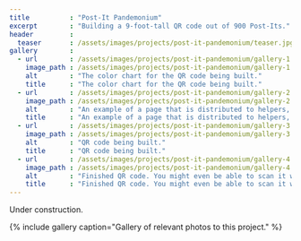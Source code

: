 ```yaml
---
title          : "Post-It Pandemonium"
excerpt        : "Building a 9-foot-tall QR code out of 900 Post-Its."
header         :
  teaser       : /assets/images/projects/post-it-pandemonium/teaser.jpg
gallery        :
  - url        : /assets/images/projects/post-it-pandemonium/gallery-1.jpg
    image_path : /assets/images/projects/post-it-pandemonium/gallery-1.jpg
    alt        : "The color chart for the QR code being built."
    title      : "The color chart for the QR code being built."
  - url        : /assets/images/projects/post-it-pandemonium/gallery-2.jpg
    image_path : /assets/images/projects/post-it-pandemonium/gallery-2.jpg
    alt        : "An example of a page that is distributed to helpers, who then place Post-Its on the other side of the page."
    title      : "An example of a page that is distributed to helpers, who then place Post-Its on the other side of the page."
  - url        : /assets/images/projects/post-it-pandemonium/gallery-3.jpg
    image_path : /assets/images/projects/post-it-pandemonium/gallery-3.jpg
    alt        : "QR code being built."
    title      : "QR code being built."
  - url        : /assets/images/projects/post-it-pandemonium/gallery-4.jpg
    image_path : /assets/images/projects/post-it-pandemonium/gallery-4.jpg
    alt        : "Finished QR code. You might even be able to scan it with your phone!"
    title      : "Finished QR code. You might even be able to scan it with your phone!"
---
```


Under construction.

{% include gallery caption="Gallery of relevant photos to this project." %}

